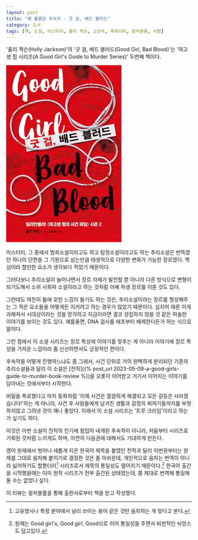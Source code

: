 ```yaml
---
layout: post
title: "꽤 훌륭한 후속작 - 굿 걸, 배드 블러드"
category: 도서
tags: [책, 소설, 미스터리, 홀리 잭슨, 고상숙, 북레시피, 컬처블룸, 서평]
---
```


'홀리 잭슨(Holly Jackson)'의
'굿 걸, 배드 블러드(Good Girl, Bad Blood)'는
'여고생 핍 시리즈(A Good Girl's Guide to Murder Series)' 두번째 책이다.

![표지](/images/a-good-girls-guide-to-murder-2-good-girl-bad-blood-book-h480.jpg)

미스터리, 그 중에서 범죄소설이라고도 하고 탐정소설이라고도 하는 추리소설은
번뜩였던 하나의 단편을 그 기원으로 삼는만큼
태생적으로 다양한 변화가 가능한 장르였다.
핵심이라 할만한 요소가 생각보다 적었기 때문이다.

그러다보니 추리소설이 늘어나면서 장르 자체가 발전할 뿐 아니라
다른 방식으로 변형이 되기도해서
소위 사회파 소설이라고 하는 것처럼
아예 파생 장르를 이룬 것도 있다.

그런데도 여전히 틀에 갖힌 느낌이 들기도 하는 것은,
추리소설이라는 장르를 형성해주는 그 적은 요소들을 어떻게든 지키려고 하는 경우가 많았기 때문이다.
심지어 때론 이게 과해져서 시대상이라는 것을 망각하고
지금이라면 결코 성립하지 않을 것 같은 허술한 이야기를 보이는 것도 있다.
예를들면, DNA 검사를 애초부터 배제한다든가 하는 식으로 말이다.

그런 점에서 이 소설 시리즈는
장르 특성에 이야기를 맞추는 게 아니라
이야기에 장르 특성을 가져온 느낌이라
좀 신선하면서도 긍정적인 편이다.

후속작을 어떻게 진행하느냐도 좀 그래서,
사건 단위로 거의 완벽하게 분리되던 기존의 추리소설들과 달리
이 소설은 [전작]({% post_url 2023-05-09-a-good-girls-guide-to-murder-book-review %})을 오롯이 이어받고
거기서 이어지는 이야기를 담아내는 것에서부터 시작한다.

비밀을 폭로했다고 마치 동화처럼 '이제 사건은 깔끔하게 해결되고 모든 갈등은 사라졌습니다!'하는 게 아니라,
사건 후 사람들에게 남겨진 생활과 감정의 찌꺼기들까지를 부정하지않고 그려낸 것이 꽤나 좋았다.
이래서 이 소설 시리즈는 '트루 크라임'이라고 하는가 싶기도 하다.

이것은 이번 소설이 전작의 인기에 힘입어 내게된 후속작이 아니라,
처음부터 시리즈로 기획된 것처럼 느끼게도 하며,
자연히 다음권에 대해서도 기대하게 만든다.

영어 원제에서 벗어나 새롭게 지은 한국어 제목을 붙였던 전작과 달리
이번권부터는 원제를 그대로 음차해 붙이기로 결정한 것은 좀 아쉬운데,
개인적으로 음차는 번역이 아니라 싫어하기도 할뿐더러[^1]
시리즈로서 제목의 통일성도 떨어지기 때문이다.[^2]
한국어 출간을 시작했을때는 이미 원작 시리즈가 전부 출간된 상태였는데,
쫌 제대로 번역해 통일해둘 수는 없었나 싶다.

[^1]: 고유명사나 특정 분야에서 널리 쓰이는 용어 같은 것만 음차하는 게 맞다고 본다.

[^2]: 원제는 Good girl's, Good girl, Good으로 이어 통일성을 주면서 비판적인 뉘앙스도 담고있다.



<div class="im im-info">
이 리뷰는 컬처블룸을 통해 출판사로부터 책을 받고 작성했다.
</div>
